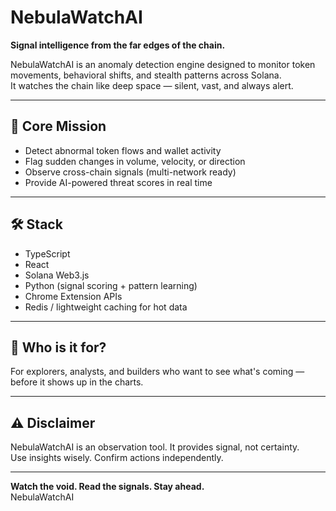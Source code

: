 # NebulaWatchAI

**Signal intelligence from the far edges of the chain.**

NebulaWatchAI is an anomaly detection engine designed to monitor token movements, behavioral shifts, and stealth patterns across Solana.  
It watches the chain like deep space — silent, vast, and always alert.

---

## 🌌 Core Mission

- Detect abnormal token flows and wallet activity  
- Flag sudden changes in volume, velocity, or direction  
- Observe cross-chain signals (multi-network ready)  
- Provide AI-powered threat scores in real time

---

## 🛠 Stack

- TypeScript  
- React  
- Solana Web3.js  
- Python (signal scoring + pattern learning)  
- Chrome Extension APIs  
- Redis / lightweight caching for hot data

---

## 🔭 Who is it for?

For explorers, analysts, and builders who want to see what's coming —  
before it shows up in the charts.

---

## ⚠️ Disclaimer

NebulaWatchAI is an observation tool. It provides signal, not certainty.  
Use insights wisely. Confirm actions independently.

---

**Watch the void. Read the signals. Stay ahead.**  
NebulaWatchAI
